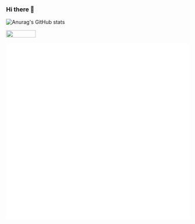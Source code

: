 ### Hi there 👋

<!--
**ohilho/ohilho** is a ✨ _special_ ✨ repository because its `README.md` (this file) appears on your GitHub profile.

Here are some ideas to get you started:

- 🔭 I’m currently working on ...
- 🌱 I’m currently learning ...
- 👯 I’m looking to collaborate on ...
- 🤔 I’m looking for help with ...
- 💬 Ask me about ...
- 📫 How to reach me: ...
- 😄 Pronouns: ...
- ⚡ Fun fact: ...
-->

![Anurag's GitHub stats](https://github-readme-stats.vercel.app/api?username=ohilho&theme=material-palenight&show_icons=true)

<a href="https://wakatime.com"><img src="https://wakatime.com/share/@ohilho/86cc1331-b5ab-4e57-bb5a-15f4ba464f70.png" width="40%" height="40%"/></a>

![Metrics](https://github.com/ohilho/ohilho/blob/master/github-metrics.svg)
